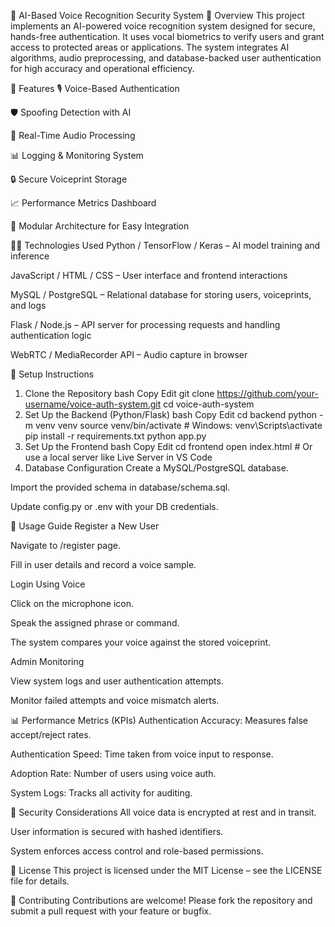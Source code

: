 🔐 AI-Based Voice Recognition Security System
📘 Overview
This project implements an AI-powered voice recognition system designed for secure, hands-free authentication. It uses vocal biometrics to verify users and grant access to protected areas or applications. The system integrates AI algorithms, audio preprocessing, and database-backed user authentication for high accuracy and operational efficiency.

🚀 Features
🎙️ Voice-Based Authentication

🛡️ Spoofing Detection with AI

🔁 Real-Time Audio Processing

📊 Logging & Monitoring System

🔒 Secure Voiceprint Storage

📈 Performance Metrics Dashboard

🧩 Modular Architecture for Easy Integration

🧑‍💻 Technologies Used
Python / TensorFlow / Keras – AI model training and inference

JavaScript / HTML / CSS – User interface and frontend interactions

MySQL / PostgreSQL – Relational database for storing users, voiceprints, and logs

Flask / Node.js – API server for processing requests and handling authentication logic

WebRTC / MediaRecorder API – Audio capture in browser

🔧 Setup Instructions
1. Clone the Repository
bash
Copy
Edit
git clone https://github.com/your-username/voice-auth-system.git
cd voice-auth-system
2. Set Up the Backend (Python/Flask)
bash
Copy
Edit
cd backend
python -m venv venv
source venv/bin/activate  # Windows: venv\Scripts\activate
pip install -r requirements.txt
python app.py
3. Set Up the Frontend
bash
Copy
Edit
cd frontend
open index.html  # Or use a local server like Live Server in VS Code
4. Database Configuration
Create a MySQL/PostgreSQL database.

Import the provided schema in database/schema.sql.

Update config.py or .env with your DB credentials.

🎯 Usage Guide
Register a New User

Navigate to /register page.

Fill in user details and record a voice sample.

Login Using Voice

Click on the microphone icon.

Speak the assigned phrase or command.

The system compares your voice against the stored voiceprint.

Admin Monitoring

View system logs and user authentication attempts.

Monitor failed attempts and voice mismatch alerts.

📊 Performance Metrics (KPIs)
Authentication Accuracy: Measures false accept/reject rates.

Authentication Speed: Time taken from voice input to response.

Adoption Rate: Number of users using voice auth.

System Logs: Tracks all activity for auditing.

📌 Security Considerations
All voice data is encrypted at rest and in transit.

User information is secured with hashed identifiers.

System enforces access control and role-based permissions.

📄 License
This project is licensed under the MIT License – see the LICENSE file for details.

🤝 Contributing
Contributions are welcome! Please fork the repository and submit a pull request with your feature or bugfix.